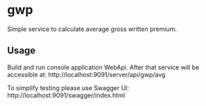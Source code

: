 # gwp

Simple service to calculate average gross written premium.

## Usage

Build and run console application WebApi. After that service will be accessible at: http://localhost:9091/server/api/gwp/avg

To simplify testing please use Swagger UI: http://localhost:9091/swagger/index.html
